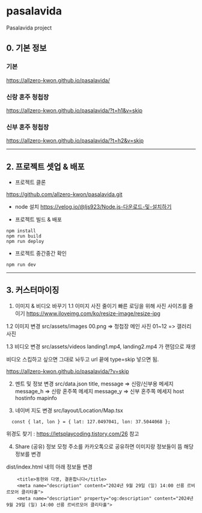 # pasalavida
Pasalavida project

## 0. 기본 정보
### 기본 
https://allzero-kwon.github.io/pasalavida/

### 신랑 혼주 청첩장 
https://allzero-kwon.github.io/pasalavida/?t=h1&v=skip

### 신부 혼주 청첩장
https://allzero-kwon.github.io/pasalavida/?t=h2&v=skip


--- 

## 2. 프로젝트 셋업 & 배포
- 프로젝트 클론

https://github.com/allzero-kwon/pasalavida.git

- node 설치
https://velog.io/@ljs923/Node.js-다운로드-및-설치하기

- 프로젝트 빌드 & 배포  

```
npm install 
npm run build
npm run deploy
```

- 프로젝트 중간중간 확인 

```
npm run dev
```

---

## 3. 커스터마이징 
1. 이미지 & 비디오 바꾸기 
1.1 이미지 사진 줄이기 
빠른 로딩을 위해 사진 사이즈를 줄이기
https://www.iloveimg.com/ko/resize-image/resize-jpg


1.2 이미지 변경 
src/assets/images 
00.png => 청첩장 메인 사진 
01~12 => 갤러리 사진

1.3 비디오 변경 
src/assets/videos 
landing1.mp4, landing2.mp4 가 랜덤으로 재생 

비디오 스킵하고 싶으면 그대로 놔두고 url 끝에 
type=skip 넣으면 됨. 

https://allzero-kwon.github.io/pasalavida/?v=skip


2. 멘트 및 정보 변경
src/data.json 
title,
message => 신랑/신부용 메세지 
message_h => 신랑 혼주쪽 메세지 
message_y => 신부 혼주쪽 메세지 
host
hostinfo 
mapinfo 


3. 네이버 지도 변경 
src/layout/Location/Map.tsx 

```
  const { lat, lon } = { lat: 127.0497041, lon: 37.5044068 };
```

위경도 찾기 : https://letsplaycoding.tistory.com/26 참고 


4. Share (공유) 정보 
모청 주소를 카카오톡으로 공유하면 이미지랑 정보들이 뜸 
해당 정보를 변경 

dist/index.html 내의 아래 정보들 변경

```
    <title>동현와 다영, 결혼합니다</title>
    <meta name="description" content="2024년 9월 29일 (일) 14:00 선릉 르비르모어 클리타홀">
    <meta name="description" property="og:description" content="2024년 9월 29일 (일) 14:00 선릉 르비르모어 클리타홀">
```


